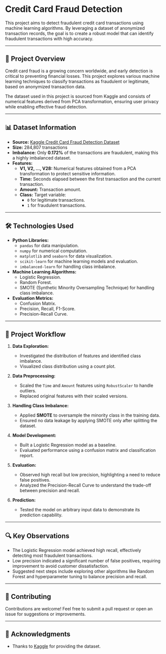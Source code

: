 # Credit Card Fraud Detection

This project aims to detect fraudulent credit card transactions using machine learning algorithms. By leveraging a dataset of anonymized transaction records, the goal is to create a robust model that can identify fraudulent transactions with high accuracy.

---

## 🚀 **Project Overview**

Credit card fraud is a growing concern worldwide, and early detection is critical to preventing financial losses. This project explores various machine learning techniques to classify transactions as fraudulent or legitimate, based on anonymized transaction data. 

The dataset used in this project is sourced from Kaggle and consists of numerical features derived from PCA transformation, ensuring user privacy while enabling effective fraud detection.

---

## 📊 **Dataset Information**

- **Source:** [Kaggle Credit Card Fraud Detection Dataset](https://www.kaggle.com/mlg-ulb/creditcardfraud)
- **Size:** 284,807 transactions
- **Imbalance:** Only **0.172%** of the transactions are fraudulent, making this a highly imbalanced dataset.
- **Features:**
  - **V1, V2, ..., V28:** Numerical features obtained from a PCA transformation to protect sensitive information.
  - **Time:** Seconds elapsed between the first transaction and the current transaction.
  - **Amount:** Transaction amount.
  - **Class:** Target variable:
    - `0` for legitimate transactions.
    - `1` for fraudulent transactions.

---

## 🛠️ **Technologies Used**

- **Python Libraries:**
  - `pandas` for data manipulation.
  - `numpy` for numerical computation.
  - `matplotlib` and `seaborn` for data visualization.
  - `scikit-learn` for machine learning models and evaluation.
  - `imbalanced-learn` for handling class imbalance.
- **Machine Learning Algorithms:**
  - Logistic Regression.
  - Random Forest.
  - SMOTE (Synthetic Minority Oversampling Technique) for handling class imbalance.
- **Evaluation Metrics:**
  - Confusion Matrix.
  - Precision, Recall, F1-Score.
  - Precision-Recall Curve.

---

## 📜 **Project Workflow**

1. **Data Exploration:**
   - Investigated the distribution of features and identified class imbalance.
   - Visualized class distribution using a count plot.

2. **Data Preprocessing:**
   - Scaled the `Time` and `Amount` features using `RobustScaler` to handle outliers.
   - Replaced original features with their scaled versions.

3. **Handling Class Imbalance:**
   - Applied **SMOTE** to oversample the minority class in the training data.
   - Ensured no data leakage by applying SMOTE only after splitting the dataset.

4. **Model Development:**
   - Built a Logistic Regression model as a baseline.
   - Evaluated performance using a confusion matrix and classification report.

5. **Evaluation:**
   - Observed high recall but low precision, highlighting a need to reduce false positives.
   - Analyzed the Precision-Recall Curve to understand the trade-off between precision and recall.

6. **Prediction:**
   - Tested the model on arbitrary input data to demonstrate its prediction capability.

---

## 🔍 **Key Observations**

- The Logistic Regression model achieved high recall, effectively detecting most fraudulent transactions.
- Low precision indicated a significant number of false positives, requiring improvement to avoid customer dissatisfaction.
- Suggested next steps include exploring other algorithms like Random Forest and hyperparameter tuning to balance precision and recall.

---

## 🤝 **Contributing**

Contributions are welcome! Feel free to submit a pull request or open an issue for suggestions or improvements.

---

## 📝 **Acknowledgments**

- Thanks to [Kaggle](https://www.kaggle.com/mlg-ulb/creditcardfraud) for providing the dataset.




